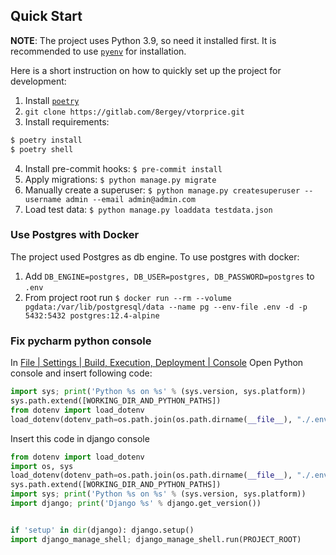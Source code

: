 ## Quick Start

**NOTE**: The project uses Python 3.9, so need it installed first. It is recommended to use [`pyenv`](https://github.com/pyenv/pyenv) for installation.

Here is a short instruction on how to quickly set up the project for development:

1. Install [`poetry`](https://python-poetry.org/)
2. `git clone https://gitlab.com/8ergey/vtorprice.git`
3. Install requirements:

```bash
$ poetry install
$ poetry shell
```

4. Install pre-commit hooks: `$ pre-commit install`
5. Apply migrations: `$ python manage.py migrate`
6. Manually create a superuser: `$ python manage.py createsuperuser --username admin --email admin@admin.com`
7. Load test data: `$ python manage.py loaddata testdata.json`

### Use Postgres with Docker

The project used Postgres as db engine. To use postgres with docker:

1. Add `DB_ENGINE=postgres, DB_USER=postgres, DB_PASSWORD=postgres` to `.env`
2. From project root run `$ docker run --rm --volume pgdata:/var/lib/postgresql/data --name pg --env-file .env -d -p 5432:5432 postgres:12.4-alpine`



### Fix pycharm python console

In [File | Settings | Build, Execution, Deployment | Console](jetbrains://Python/settings?name=Build%2C+Execution%2C+Deployment--Console) 
Open Python console and insert following code:
```python
import sys; print('Python %s on %s' % (sys.version, sys.platform))
sys.path.extend([WORKING_DIR_AND_PYTHON_PATHS])
from dotenv import load_dotenv
load_dotenv(dotenv_path=os.path.join(os.path.dirname(__file__), "./.env"))
```

Insert this code in django console
```python
from dotenv import load_dotenv
import os, sys
load_dotenv(dotenv_path=os.path.join(os.path.dirname(__file__), "./.env"))
sys.path.extend([WORKING_DIR_AND_PYTHON_PATHS])
import sys; print('Python %s on %s' % (sys.version, sys.platform))
import django; print('Django %s' % django.get_version())


if 'setup' in dir(django): django.setup()
import django_manage_shell; django_manage_shell.run(PROJECT_ROOT)
```